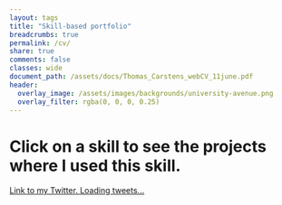 ```yaml
---
layout: tags
title: "Skill-based portfolio"
breadcrumbs: true
permalink: /cv/
share: true
comments: false
classes: wide
document_path: /assets/docs/Thomas_Carstens_webCV_11june.pdf
header:
  overlay_image: /assets/images/backgrounds/university-avenue.png
  overlay_filter: rgba(0, 0, 0, 0.25)
---
```

# Click on a skill to see the projects where I used this skill.

<a class="twitter-timeline" href="https://twitter.com/thomaxarstens">Link to my Twitter. Loading tweets...</a> <script async src="https://platform.twitter.com/widgets.js" charset="utf-8"></script>
